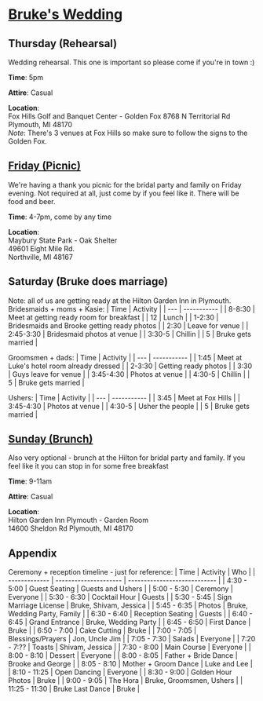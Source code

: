 # [Bruke's Wedding](https://www.zola.com/wedding/stewartrosswedding)

## Thursday (Rehearsal)  
Wedding rehearsal. This one is important so please come if you're in town :) 

**Time**: 5pm

**Attire**: Casual

**Location**:  
Fox Hills Golf and Banquet Center - Golden Fox 
8768 N Territorial Rd  
Plymouth, MI 48170  
*Note*: There's 3 venues at Fox Hills so make sure to follow the signs to the Golden Fox.  

## [Friday (Picnic)](https://hbnb.io/a/pNJU/)
We're having a thank you picnic for the bridal party and family on Friday evening. Not required at all, just come by if you feel like it. There will be food and beer.   

**Time**: 4-7pm, come by any time  

**Location**:   
Maybury State Park - Oak Shelter  
49601 Eight Mile Rd.  
Northville, MI 48167  

## Saturday (Bruke does marriage)  
Note: all of us are getting ready at the Hilton Garden Inn in Plymouth.  
Bridesmaids + moms + Kasie:
| Time | Activity |
| --- | ----------- |
| 8-8:30   | Meet at getting ready room for breakfast  |
| 12   | Lunch   |
| 1-2:30   | Bridesmaids and Brooke getting ready photos     |
|  2:30  | Leave for venue   |
| 2:45-3:30   | Bridesmaid photos at venue   |
| 3:30-5   | Chillin   |
| 5   | Bruke gets married   |

Groomsmen + dads:
| Time | Activity |
| --- | ----------- |
| 1:45    | Meet at Luke's hotel room already dressed  |
| 2-3:30   | Getting ready photos       |
| 3:30   | Guys leave for venue     |
| 3:45-4:30   | Photos at venue   |
| 4:30-5   | Chillin   |
| 5   | Bruke gets married   |

Ushers:
| Time | Activity |
| --- | ----------- |
| 3:45    | Meet at Fox Hills  |
| 3:45-4:30   | Photos at venue   |
| 4:30-5   | Usher the people   |
| 5   | Bruke gets married   |

## [Sunday (Brunch)](https://hbnb.io/a/XReS/)
Also very optional - brunch at the Hilton for bridal party and family. If you feel like it you can stop in for some free breakfast  

**Time**: 9-11am

**Attire**: Casual

**Location**:  
Hilton Garden Inn Plymouth - Garden Room  
14600 Sheldon Rd
Plymouth, MI 48170  

## Appendix

Ceremony + reception timeline - just for reference:
| Time          | Activity              | Who                          |
| ------------- | --------------------- | ---------------------------- |
| 4:30 - 5:00   | Guest Seating         | Guests and Ushers            |
| 5:00 - 5:30   | Ceremony              | Everyone                     |
| 5:30 - 6:30   | Cocktail Hour         | Guests                       |
| 5:30 - 5:45   | Sign Marriage License | Bruke, Shivam, Jessica       |
| 5:45 - 6:35   | Photos                | Bruke, Wedding Party, Family |
| 6:30 - 6:40   | Reception Seating     | Guests                       |
| 6:40 - 6:45   | Grand Entrance        | Bruke, Wedding Party         |
| 6:45 - 6:50   | First Dance           | Bruke                        |
| 6:50 - 7:00   | Cake Cutting          | Bruke                        |
| 7:00 - 7:05   | Blessings/Prayers     | Jon, Uncle Jim               |
| 7:05 - 7:30   | Salads                | Everyone                     |
| 7:20 - 7:??   | Toasts                | Shivam, Jessica              |
| 7:30 - 8:00   | Main Course           | Everyone                     |
| 8:00 - 8:10   | Dessert               | Everyone                     |
| 8:00 - 8:05   | Father + Bride Dance  | Brooke and George            |
| 8:05 - 8:10   | Mother + Groom Dance  | Luke and Lee                 |
| 8:10 - 11:25  | Open Dancing          | Everyone                     |
| 8:30 - 9:00   | Golden Hour Photos    | Bruke                        |
| 9:00 - 9:05   | The Hora              | Bruke, Groomsmen, Ushers     |
| 11:25 - 11:30 | Bruke Last Dance      | Bruke                        |
